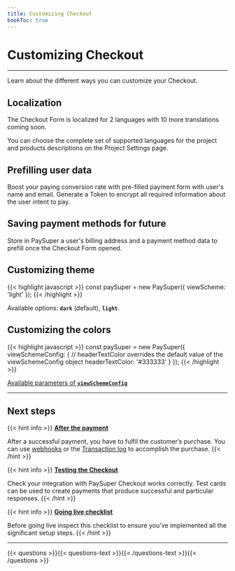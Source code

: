 ```yaml
---
title: Customizing Checkout
bookToc: true
---
```


# Customizing Checkout
***

Learn about the different ways you can customize your Checkout.

## Localization

The Checkout Form is localized for 2 languages with 10 more translations coming soon.

You can choose the complete set of supported languages for the project and products descriptions on the Project Settings page.

## Prefilling user data

Boost your paying conversion rate with pre-filled payment form with user's name and email. Generate a Token to encrypt all required information about the user intent to pay.

## Saving payment methods for future

Store in PaySuper a user's billing address and a payment method data to prefill once the Checkout Form opened.

## Customizing theme

{{< highlight javascript >}}
const paySuper = new PaySuper({
    viewScheme: 'light'
});
{{< /highlight >}}

Available options: **`dark`** (default), **`light`**.

## Customizing the colors

{{< highlight javascript >}}
const paySuper = new PaySuper({
    viewSchemeConfig: { 
        // headerTextColor overrides the default value of the viewSchemeConfig object
        headerTextColor: '#333333'
    }
});
{{< /highlight >}}

[Available parameters of **`viewSchemeConfig`**](https://github.com/paysuper/paysuper-js-sdk/blob/192153-quickstart/docs/CUSTOMIZATION.md#available-parameters-of-viewschemeconfig)

***

## Next steps

{{< hint info >}}
[**After the payment**](/docs/payments/live/)

After a successful payment, you have to fulfil the customer’s purchase. You can use [webhooks](ССЫЛКА) or the [Transaction log](ССЫЛКА) to accomplish the purchase.
{{< /hint >}}

{{< hint info >}}
[**Testing the Checkout**](/docs/payments/testing/)

Check your integration with PaySuper Checkout works correctly. Test cards can be used to create payments that produce successful and particular responses.
{{< /hint >}}

{{< hint info >}}
[**Going live checklist**](/docs/payments/live/)

Before going live inspect this checklist to ensure you've implemented all the significant setup steps.
{{< /hint >}}

***

{{< questions >}}{{< questions-text >}}{{< /questions-text >}}{{< /questions >}}